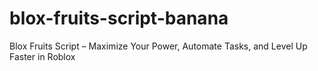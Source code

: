 # blox-fruits-script-banana
Blox Fruits Script – Maximize Your Power, Automate Tasks, and Level Up Faster in Roblox
